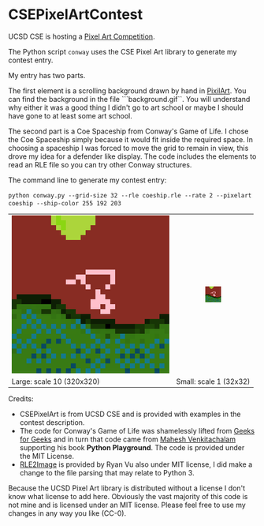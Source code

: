 # CSEPixelArtContest

UCSD CSE is hosting a [Pixel Art Competition](https://pixel-art.goto.ucsd.edu/).

The Python script ```conway``` uses the CSE Pixel Art library to generate my contest entry.

My entry has two parts.

The first element is a scrolling background drawn by hand in [PixilArt](https://pixilart.com). You can find the background in the file ```background.gif``. 
You will understand why either it was a good thing I didn't go to art school or maybe I should have gone to at least some art school.

The second part is a Coe Spaceship from Conway's Game of Life. I chose the Coe Spaceship simply because it would fit inside the required space. In choosing a
spaceship I was forced to move the grid to remain in view, this drove my idea for a defender like display. The code includes the elements to read an RLE file
so you can try other Conway structures.

The command line to generate my contest entry:
```
python conway.py --grid-size 32 --rle coeship.rle --rate 2 --pixelart coeship --ship-color 255 192 203
```
<table>
<tr>
<td style="text-align: center;"><img alt="Coe Spaceship over Planet X" src="https://github.com/e3-cerruti/CSEPixelArtContest/blob/master/coeship_large.gif?raw=true" /></td>
<td style="text-align: center;"><img alt="Small Coe Spaceship over Planet X" src="https://github.com/e3-cerruti/CSEPixelArtContest/blob/master/coeship.gif?raw=true)" /></td>
</tr>
<tr><td>Large: scale 10 (320x320)</td><td>Small: scale 1 (32x32)</td></tr>
</table>


Credits:
  * CSEPixelArt is from UCSD CSE and is provided with examples in the contest description.
  * The code for Conway's Game of Life was shamelessly lifted from [Geeks for Geeks](https://www.geeksforgeeks.org/conways-game-life-python-implementation/) and in turn that code came from [Mahesh Venkitachalam](https://github.com/electronut/pp/tree/master/conway) supporting his book __Python Playground__. The code is provided under the MIT License.
  * [RLE2Image](https://github.com/rtvu/rle2img) is provided by Ryan Vu also under MIT license, I did make a change to the file parsing that may relate to Python 3.

Because the UCSD Pixel Art library is distributed without a license I don't know what license to add here. Obviously the vast majority of this code is not mine and is licensed under an MIT license. Please feel free to use my changes in any way you like (CC-0).
